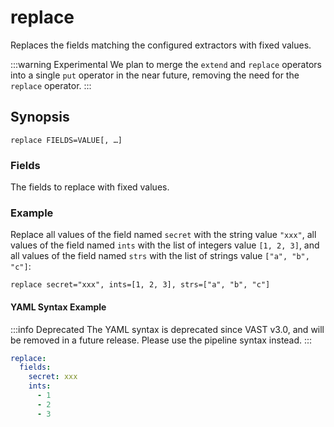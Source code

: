 # replace

Replaces the fields matching the configured extractors with fixed values.

:::warning Experimental
We plan to merge the `extend` and `replace` operators into a single `put`
operator in the near future, removing the need for the `replace` operator.
:::

## Synopsis

```
replace FIELDS=VALUE[, …]
```

### Fields

The fields to replace with fixed values.

### Example

Replace all values of the field named `secret` with the string value `"xxx"`,
all values of the field named `ints` with the list of integers value `[1, 2,
3]`, and all values of the field named `strs` with the list of strings value
`["a", "b", "c"]`:

```
replace secret="xxx", ints=[1, 2, 3], strs=["a", "b", "c"]
```

#### YAML Syntax Example

:::info Deprecated
The YAML syntax is deprecated since VAST v3.0, and will be removed in a future
release. Please use the pipeline syntax instead.
:::

```yaml
replace:
  fields:
    secret: xxx
    ints:
      - 1
      - 2
      - 3
```
